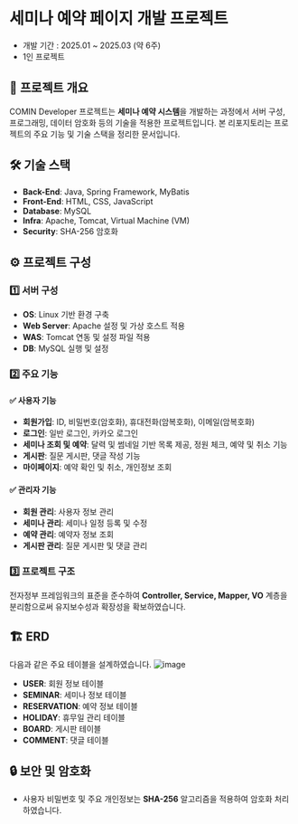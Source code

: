 # 세미나 예약 페이지 개발 프로젝트
- 개발 기간 : 2025.01 ~ 2025.03 (약 6주)
- 1인 프로젝트 

## 📌 프로젝트 개요
COMIN Developer 프로젝트는 **세미나 예약 시스템**을 개발하는 과정에서 서버 구성, 프로그래밍, 데이터 암호화 등의 기술을 적용한 프로젝트입니다. 본 리포지토리는 프로젝트의 주요 기능 및 기술 스택을 정리한 문서입니다.

## 🛠 기술 스택
- **Back-End**: Java, Spring Framework, MyBatis
- **Front-End**: HTML, CSS, JavaScript
- **Database**: MySQL
- **Infra**: Apache, Tomcat, Virtual Machine (VM)
- **Security**: SHA-256 암호화

## ⚙ 프로젝트 구성
### 1️⃣ 서버 구성
- **OS**: Linux 기반 환경 구축
- **Web Server**: Apache 설정 및 가상 호스트 적용
- **WAS**: Tomcat 연동 및 설정 파일 적용
- **DB**: MySQL 실행 및 설정

### 2️⃣ 주요 기능
#### ✅ 사용자 기능
- **회원가입**: ID, 비밀번호(암호화), 휴대전화(암복호화), 이메일(암복호화)
- **로그인**: 일반 로그인, 카카오 로그인
- **세미나 조회 및 예약**: 달력 및 썸네일 기반 목록 제공, 정원 체크, 예약 및 취소 기능
- **게시판**: 질문 게시판, 댓글 작성 기능
- **마이페이지**: 예약 확인 및 취소, 개인정보 조회

#### ✅ 관리자 기능
- **회원 관리**: 사용자 정보 관리
- **세미나 관리**: 세미나 일정 등록 및 수정
- **예약 관리**: 예약자 정보 조회
- **게시판 관리**: 질문 게시판 및 댓글 관리

### 3️⃣ 프로젝트 구조
전자정부 프레임워크의 표준을 준수하여 **Controller, Service, Mapper, VO** 계층을 분리함으로써 유지보수성과 확장성을 확보하였습니다.

## 🏗 ERD
다음과 같은 주요 테이블을 설계하였습니다.
![image](https://github.com/user-attachments/assets/b2bd08f1-2cfa-4ea8-9d53-fb2f4e4e379f)

- **USER**: 회원 정보 테이블
- **SEMINAR**: 세미나 정보 테이블
- **RESERVATION**: 예약 정보 테이블
- **HOLIDAY**: 휴무일 관리 테이블
- **BOARD**: 게시판 테이블
- **COMMENT**: 댓글 테이블

## 🔒 보안 및 암호화
- 사용자 비밀번호 및 주요 개인정보는 **SHA-256** 알고리즘을 적용하여 암호화 처리하였습니다.


